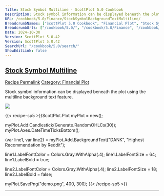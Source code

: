 ```yaml
---
Title: Stock Symbol Multiline - ScottPlot 5.0 Cookbook
Description: Stock symbol information can be displayed beneath the plot using the multiline background text feature.
URL: /cookbook/5.0/Finance/StockSymbolBackgroundTextMultiline/
BreadcrumbNames: ["ScottPlot 5.0 Cookbook", "Financial Plot", "Stock Symbol Multiline"]
BreadcrumbUrls: ["/cookbook/5.0/", "/cookbook/5.0/Finance", "/cookbook/5.0/Finance/StockSymbolBackgroundTextMultiline"]
Date: 2024-10-30
Version: ScottPlot 5.0.42
Version: ScottPlot 5.0.42
SearchUrl: "/cookbook/5.0/search/"
ShowEditLink: false
---
```



<h2 style='border-bottom: 0;'><a href='/cookbook/5.0/Finance/StockSymbolBackgroundTextMultiline'>Stock Symbol Multiline</a></h2>

<div class="d-flex mb-2">
<a class="btn btn-sm btn-primary me-1" href="/cookbook/5.0/Finance/StockSymbolBackgroundTextMultiline">Recipe Permalink</a>
<a class="btn btn-sm btn-success me-1" href="/cookbook/5.0/Finance">Category: Financial Plot</a>
</div>

Stock symbol information can be displayed beneath the plot using the multiline background text feature.

[![](/cookbook/5.0/images/StockSymbolBackgroundTextMultiline.png?241029205813)](/cookbook/5.0/images/StockSymbolBackgroundTextMultiline.png?241029205813)

{{< recipe-sp5 >}}ScottPlot.Plot myPlot = new();

myPlot.Add.Candlestick(Generate.RandomOHLCs(30));
myPlot.Axes.DateTimeTicksBottom();

(var line1, var line2) = myPlot.Add.BackgroundText("DANK", "Highest Recommendation by Reddit");

line1.LabelFontColor = Colors.Gray.WithAlpha(.4);
line1.LabelFontSize = 64;
line1.LabelBold = true;

line2.LabelFontColor = Colors.Gray.WithAlpha(.4);
line2.LabelFontSize = 18;
line2.LabelBold = false;

myPlot.SavePng("demo.png", 400, 300);
{{< /recipe-sp5 >}}

<hr class='my-5 invisible'>


